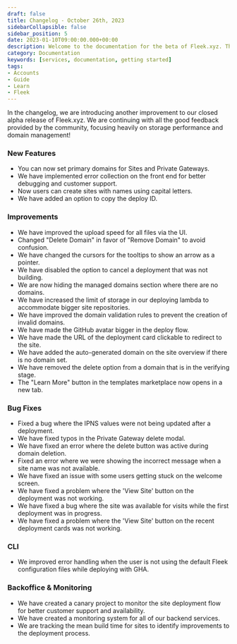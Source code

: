 ```yaml
---
draft: false
title: Changelog - October 26th, 2023
sidebarCollapsible: false
sidebar_position: 5
date: 2023-01-10T09:00:00.000+00:00
description: Welcome to the documentation for the beta of Fleek.xyz. This is the 0.0.2 edition of the release notes, you'll find all the new featuees of the Fleek Platform here.
category: Documentation
keywords: [services, documentation, getting started]
tags:
- Accounts
- Guide
- Learn
- Fleek
---
```


In the changelog, we are introducing another improvement to our closed alpha release of Fleek.xyz. We are continuing with all the good feedback provided by the community, focusing heavily on storage performance and domain management!

### New Features
- You can now set primary domains for Sites and Private Gateways.
- We have implemented error collection on the front end for better debugging and customer support.
- Now users can create sites with names using capital letters.
- We have added an option to copy the deploy ID.

### Improvements
- We have improved the upload speed for all files via the UI.
- Changed "Delete Domain" in favor of "Remove Domain" to avoid confusion.
- We have changed the cursors for the tooltips to show an arrow as a pointer.
- We have disabled the option to cancel a deployment that was not building.
- We are now hiding the managed domains section where there are no domains.
- We have increased the limit of storage in our deploying lambda to accommodate bigger site repositories.
- We have improved the domain validation rules to prevent the creation of invalid domains.
- We have made the GitHub avatar bigger in the deploy flow.
- We have made the URL of the deployment card clickable to redirect to the site.
- We have added the auto-generated domain on the site overview if there is no domain set.
- We have removed the delete option from a domain that is in the verifying stage.
- The "Learn More" button in the templates marketplace now opens in a new tab.

### Bug Fixes
- Fixed a bug where the IPNS values were not being updated after a deployment.
- We have fixed typos in the Private Gateway delete modal.
- We have fixed an error where the delete button was active during domain deletion.
- Fixed an error where we were showing the incorrect message when a site name was not available.
- We have fixed an issue with some users getting stuck on the welcome screen.
- We have fixed a problem where the 'View Site' button on the deployment was not working.
- We have fixed a bug where the site was available for visits while the first deployment was in progress.
- We have fixed a problem where the 'View Site' button on the recent deployment cards was not working.

### CLI
- We improved error handling when the user is not using the default Fleek configuration files while deploying with GHA.

### Backoffice & Monitoring
- We have created a canary project to monitor the site deployment flow for better customer support and availability.
- We have created a monitoring system for all of our backend services.
- We are tracking the mean build time for sites to identify improvements to the deployment process.

